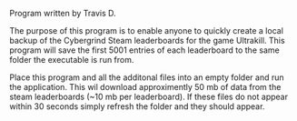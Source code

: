 Program written by Travis D.

The purpose of this program is to enable anyone to quickly create a local backup of the Cybergrind Steam leaderboards for the game Ultrakill.
This program will save the first 5001 entries of each leaderboard to the same folder the executable is run from.

Place this program and all the additonal files into an empty folder and run the application.
This wil download approximently 50 mb of data from the steam leaderboards (~10 mb per leaderboard). 
If these files do not appear within 30 seconds simply refresh the folder and they should appear.

